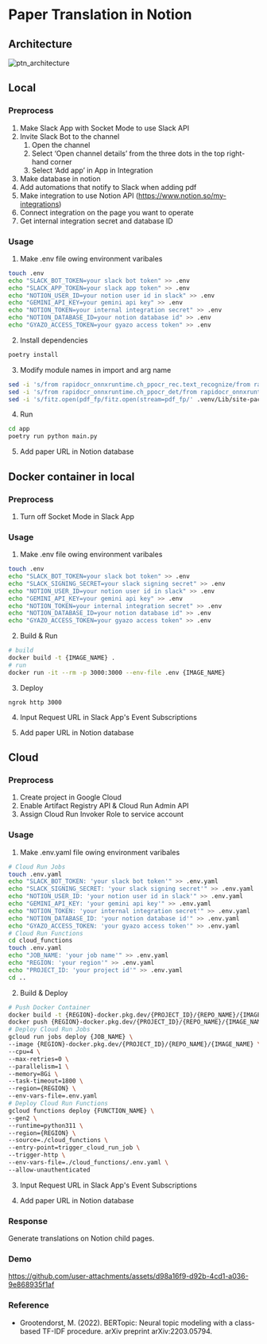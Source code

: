 # Paper Translation in Notion

## Architecture
![ptn_architecture](https://github.com/user-attachments/assets/37a5fa5f-6eb2-4a18-aa62-93dc12544cee)

## Local

### Preprocess
1. Make Slack App with Socket Mode to use Slack API
2. Invite Slack Bot to the channel
    1. Open the channel
    2. Select ‘Open channel details’ from the three dots in the top right-hand corner
    3. Select ‘Add app’ in App in Integration
3. Make database in notion
4. Add automations that notify to Slack when adding pdf
5. Make integration to use Notion API (https://www.notion.so/my-integrations)
6. Connect integration on the page you want to operate
7. Get internal integration secret and database ID

### Usage
1. Make .env file owing environment varibales
```bash
touch .env
echo "SLACK_BOT_TOKEN=your slack bot token" >> .env
echo "SLACK_APP_TOKEN=your slack app token" >> .env
echo "NOTION_USER_ID=your notion user id in slack" >> .env
echo "GEMINI_API_KEY=your gemini api key" >> .env
echo "NOTION_TOKEN=your internal integration secret" >> .env
echo "NOTION_DATABASE_ID=your notion database id" >> .env
echo "GYAZO_ACCESS_TOKEN=your gyazo access token" >> .env
```

2. Install dependencies
```bash
poetry install
```

3. Modify module names in import and arg name
```bash
sed -i 's/from rapidocr_onnxruntime.ch_ppocr_rec.text_recognize/from rapidocr_onnxruntime.ch_ppocr_v3_rec.text_recognize/' .venv/Lib/site-packages/cnocr/ppocr/rapid_recognizer.py
sed -i 's/from rapidocr_onnxruntime.ch_ppocr_det/from rapidocr_onnxruntime.ch_ppocr_v3_det/' .venv/Lib/site-packages/cnstd/ppocr/rapid_detector.py
sed -i 's/fitz.open(pdf_fp/fitz.open(stream=pdf_fp/' .venv/Lib/site-packages/pix2text/pix_to_text.py
```

4. Run
```bash
cd app
poetry run python main.py
```

5. Add paper URL in Notion database

## Docker container in local
### Preprocess
1. Turn off Socket Mode in Slack App

### Usage
1. Make .env file owing environment varibales
```bash
touch .env
echo "SLACK_BOT_TOKEN=your slack bot token" >> .env
echo "SLACK_SIGNING_SECRET=your slack signing secret" >> .env
echo "NOTION_USER_ID=your notion user id in slack" >> .env
echo "GEMINI_API_KEY=your gemini api key" >> .env
echo "NOTION_TOKEN=your internal integration secret" >> .env
echo "NOTION_DATABASE_ID=your notion database id" >> .env
echo "GYAZO_ACCESS_TOKEN=your gyazo access token" >> .env
```

2. Build & Run
```bash
# build
docker build -t {IMAGE_NAME} .
# run
docker run -it --rm -p 3000:3000 --env-file .env {IMAGE_NAME}
```

3. Deploy
```
ngrok http 3000
```

4. Input Request URL in Slack App's Event Subscriptions

5. Add paper URL in Notion database

## Cloud
### Preprocess
1. Create project in Google Cloud
2. Enable Artifact Registry API & Cloud Run Admin API
3. Assign Cloud Run Invoker Role to service account

### Usage
1. Make .env.yaml file owing environment varibales
```bash
# Cloud Run Jobs
touch .env.yaml
echo "SLACK_BOT_TOKEN: 'your slack bot token'" >> .env.yaml
echo "SLACK_SIGNING_SECRET: 'your slack signing secret'" >> .env.yaml
echo "NOTION_USER_ID: 'your notion user id in slack'" >> .env.yaml
echo "GEMINI_API_KEY: 'your gemini api key'" >> .env.yaml
echo "NOTION_TOKEN: 'your internal integration secret'" >> .env.yaml
echo "NOTION_DATABASE_ID: 'your notion database id'" >> .env.yaml
echo "GYAZO_ACCESS_TOKEN: 'your gyazo access token'" >> .env.yaml
# Cloud Run Functions
cd cloud_functions
touch .env.yaml
echo "JOB_NAME: 'your job name'" >> .env.yaml
echo "REGION: 'your region'" >> .env.yaml
echo "PROJECT_ID: 'your project id'" >> .env.yaml
cd ..
```

2. Build & Deploy
```bash
# Push Docker Container
docker build -t {REGION}-docker.pkg.dev/{PROJECT_ID}/{REPO_NAME}/{IMAGE_NAME}
docker push {REGION}-docker.pkg.dev/{PROJECT_ID}/{REPO_NAME}/{IMAGE_NAME}
# Deploy Cloud Run Jobs
gcloud run jobs deploy {JOB_NAME} \
--image {REGION}-docker.pkg.dev/{PROJECT_ID}/{REPO_NAME}/{IMAGE_NAME} \
--cpu=4 \
--max-retries=0 \
--parallelism=1 \
--memory=8Gi \
--task-timeout=1800 \
--region={REGION} \
--env-vars-file=.env.yaml
# Deploy Cloud Run Functions
gcloud functions deploy {FUNCTION_NAME} \
--gen2 \
--runtime=python311 \
--region={REGION} \
--source=./cloud_functions \
--entry-point=trigger_cloud_run_job \
--trigger-http \
--env-vars-file=./cloud_functions/.env.yaml \
--allow-unauthenticated
```

3. Input Request URL in Slack App's Event Subscriptions

4. Add paper URL in Notion database

### Response
Generate translations on Notion child pages.

### Demo
https://github.com/user-attachments/assets/d98a16f9-d92b-4cd1-a036-9e868935f1af

### Reference
- Grootendorst, M. (2022). BERTopic: Neural topic modeling with a class-based TF-IDF procedure. arXiv preprint arXiv:2203.05794.
